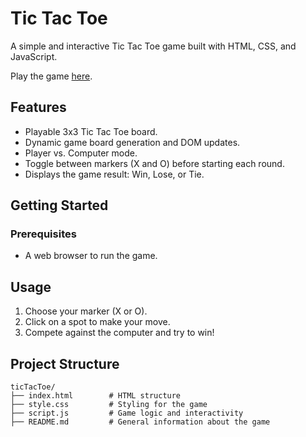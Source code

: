 # Tic Tac Toe

A simple and interactive Tic Tac Toe game built with HTML, CSS, and JavaScript.


Play the game [here](https://dejanpls.github.io/ticTacToe/).

## Features
- Playable 3x3 Tic Tac Toe board.
- Dynamic game board generation and DOM updates.
- Player vs. Computer mode.
- Toggle between markers (X and O) before starting each round.
- Displays the game result: Win, Lose, or Tie.

## Getting Started

### Prerequisites
- A web browser to run the game.

## Usage
1. Choose your marker (X or O).
2. Click on a spot to make your move.
3. Compete against the computer and try to win!

## Project Structure
```
ticTacToe/
├── index.html        # HTML structure
├── style.css         # Styling for the game
├── script.js         # Game logic and interactivity
├── README.md         # General information about the game
```

